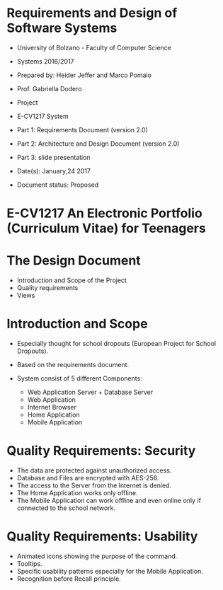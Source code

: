 # Requirements and Design of Software Systems
* University of Bolzano - Faculty of Computer Science
* Systems 2016/2017
* Prepared by: Heider Jeffer and Marco Pomalo
* Prof. Gabriella Dodero
* Project
* E-CV1217 System
* Part 1: Requirements Document (version 2.0)
* Part 2: Architecture and Design Document (version 2.0)
* Part 3: slide presentation

* Date(s): January,24 2017
* Document status: Proposed

# E-CV1217 An Electronic Portfolio (Curriculum Vitae) for Teenagers
# The Design Document
* Introduction and Scope of the Project
* Quality requirements
* Views
# Introduction and Scope
* Especially thought for school dropouts
(European Project for School Dropouts).

* Based on the requirements document.

* System consist of 5 different Components:
  *  Web Application Server + Database Server
  * Web Application
  * Internet Browser
  * Home Application
  * Mobile Application

# Quality Requirements: Security

* The data are protected against unauthorized access.
* Database and Files are encrypted with AES-256.
* The access to the Server from the Internet is denied.
* The Home Application works only offline.
* The Mobile Application can work offline and even online only if connected to the school network.


# Quality Requirements: Usability
* Animated icons showing the purpose of the command.
* Tooltips.
* Specific usability patterns especially for the Mobile Application.
* Recognition before Recall principle.







